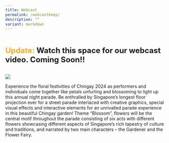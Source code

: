 ```yaml
---
title: Webcast
permalink: /webcastkeep/
description: ""
variant: markdown
---
```

<div style="padding-top:2rem;font-size:1.5rem; font-weight: bold;">
	<span style="color: #FFAC1C;">Update:</span> Watch this space for our webcast video. Coming Soon!! </div>

<br>![](/images/Chingay2024/Chingay_2024_Keyvisual___Square_2mb.jpg)<br>




Experience the floral festivities of Chingay 2024 as performers and individuals come together like petals unfurling and blossoming to light up this annual night parade.  Be enthralled by Singapore’s longest floor projection ever for a street parade interlaced with creative graphics, special visual effects and interactive elements for an unrivalled parade experience in this beautiful Chingay garden!  Theme “Blossom”, flowers will be the central motif throughout the parade consisting of six acts with different flowers showcasing different aspects of Singapore’s rich tapestry of culture and traditions, and narrated by two main characters – the Gardener and the Flower Fairy.